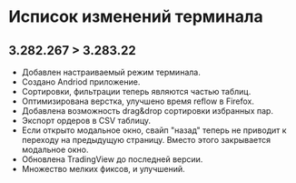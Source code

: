 # Исписок изменений терминала

## 3.282.267 > 3.283.22

* Добавлен настраиваемый режим терминала.
* Создано Andriod приложение.
* Сортировки, фильтрации теперь являются частью таблиц.
* Оптимизирована верстка, улучшено время reflow в Firefox.
* Добавлена возможность drag&drop сортировки избранных пар.
* Экспорт ордеров в CSV таблицу.
* Если открыто модальное окно, свайп "назад" теперь не приводит к переходу на предыдущую страницу. Вместо этого закрывается модальное окно.
* Обновлена TradingView до последней версии.
* Множество мелких фиксов, и улучшений.
